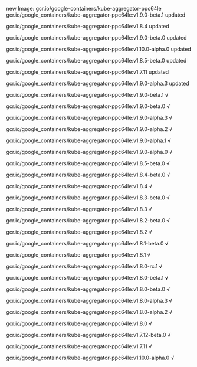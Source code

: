 new Image: gcr.io/google-containers/kube-aggregator-ppc64le
gcr.io/google_containers/kube-aggregator-ppc64le:v1.9.0-beta.1 updated 

gcr.io/google_containers/kube-aggregator-ppc64le:v1.8.4 updated 

gcr.io/google_containers/kube-aggregator-ppc64le:v1.9.0-beta.0 updated 

gcr.io/google_containers/kube-aggregator-ppc64le:v1.10.0-alpha.0 updated 

gcr.io/google_containers/kube-aggregator-ppc64le:v1.8.5-beta.0 updated 

gcr.io/google_containers/kube-aggregator-ppc64le:v1.7.11 updated 

gcr.io/google_containers/kube-aggregator-ppc64le:v1.9.0-alpha.3 updated 

gcr.io/google_containers/kube-aggregator-ppc64le:v1.9.0-beta.1 √

gcr.io/google_containers/kube-aggregator-ppc64le:v1.9.0-beta.0 √

gcr.io/google_containers/kube-aggregator-ppc64le:v1.9.0-alpha.3 √

gcr.io/google_containers/kube-aggregator-ppc64le:v1.9.0-alpha.2 √

gcr.io/google_containers/kube-aggregator-ppc64le:v1.9.0-alpha.1 √

gcr.io/google_containers/kube-aggregator-ppc64le:v1.9.0-alpha.0 √

gcr.io/google_containers/kube-aggregator-ppc64le:v1.8.5-beta.0 √

gcr.io/google_containers/kube-aggregator-ppc64le:v1.8.4-beta.0 √

gcr.io/google_containers/kube-aggregator-ppc64le:v1.8.4 √

gcr.io/google_containers/kube-aggregator-ppc64le:v1.8.3-beta.0 √

gcr.io/google_containers/kube-aggregator-ppc64le:v1.8.3 √

gcr.io/google_containers/kube-aggregator-ppc64le:v1.8.2-beta.0 √

gcr.io/google_containers/kube-aggregator-ppc64le:v1.8.2 √

gcr.io/google_containers/kube-aggregator-ppc64le:v1.8.1-beta.0 √

gcr.io/google_containers/kube-aggregator-ppc64le:v1.8.1 √

gcr.io/google_containers/kube-aggregator-ppc64le:v1.8.0-rc.1 √

gcr.io/google_containers/kube-aggregator-ppc64le:v1.8.0-beta.1 √

gcr.io/google_containers/kube-aggregator-ppc64le:v1.8.0-beta.0 √

gcr.io/google_containers/kube-aggregator-ppc64le:v1.8.0-alpha.3 √

gcr.io/google_containers/kube-aggregator-ppc64le:v1.8.0-alpha.2 √

gcr.io/google_containers/kube-aggregator-ppc64le:v1.8.0 √

gcr.io/google_containers/kube-aggregator-ppc64le:v1.7.12-beta.0 √

gcr.io/google_containers/kube-aggregator-ppc64le:v1.7.11 √

gcr.io/google_containers/kube-aggregator-ppc64le:v1.10.0-alpha.0 √

